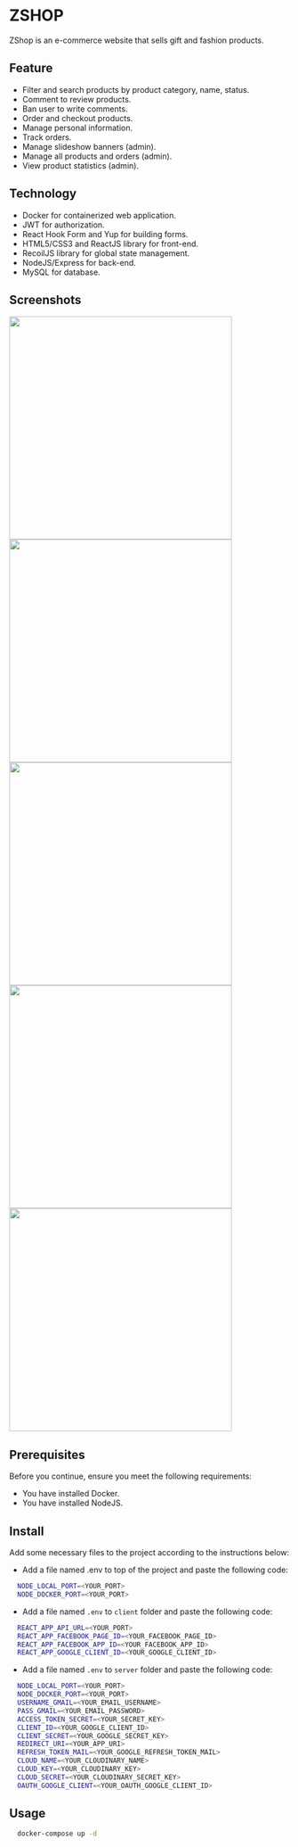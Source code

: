 # ZSHOP

ZShop is an e-commerce website that sells gift and fashion products.

## Feature
* Filter and search products by product category, name, status.
* Comment to review products.
* Ban user to write comments.
* Order and checkout products.
* Manage personal information.
* Track orders.
* Manage slideshow banners (admin).
* Manage all products and orders (admin).
* View product statistics (admin).


## Technology
* Docker for containerized web application.
* JWT for authorization.
* React Hook Form and Yup for building forms.
* HTML5/CSS3 and ReactJS library for front-end.
* RecoilJS library for global state management.
* NodeJS/Express for back-end.
* MySQL for database.


## Screenshots
<img src="https://res.cloudinary.com/dccqahm52/image/upload/v1643222789/ZShop/home_ovcxvk.png" width="400" />
<img src="https://res.cloudinary.com/dccqahm52/image/upload/v1643223764/ZShop/detail_u2xnff.png" width="400" />
<img src="https://res.cloudinary.com/dccqahm52/image/upload/v1643224181/ZShop/checkout_lx35wu.png" width="400" />
<img src="https://res.cloudinary.com/dccqahm52/image/upload/v1643224372/ZShop/statistics_avpis2.png" width="400" />
<img src="https://res.cloudinary.com/dccqahm52/image/upload/v1643224494/ZShop/manage-product_xqhuzj.png" width="400" />


## Prerequisites

Before you continue, ensure you meet the following requirements:
* You have installed Docker.
* You have installed NodeJS.

## Install
Add some necessary files to the project according to the instructions below:
* Add a file named .env to top of the project and paste the following code:
```bash
  NODE_LOCAL_PORT=<YOUR_PORT>
  NODE_DOCKER_PORT=<YOUR_PORT>
```
* Add a file named `.env` to `client` folder and paste the following code:
```bash
  REACT_APP_API_URL=<YOUR_PORT>
  REACT_APP_FACEBOOK_PAGE_ID=<YOUR_FACEBOOK_PAGE_ID>
  REACT_APP_FACEBOOK_APP_ID=<YOUR_FACEBOOK_APP_ID>
  REACT_APP_GOOGLE_CLIENT_ID=<YOUR_GOOGLE_CLIENT_ID>
```
* Add a file named `.env` to `server` folder and paste the following code:
```bash
  NODE_LOCAL_PORT=<YOUR_PORT>
  NODE_DOCKER_PORT=<YOUR_PORT>
  USERNAME_GMAIL=<YOUR_EMAIL_USERNAME>
  PASS_GMAIL=<YOUR_EMAIL_PASSWORD>
  ACCESS_TOKEN_SECRET=<YOUR_SECRET_KEY>
  CLIENT_ID=<YOUR_GOOGLE_CLIENT_ID>
  CLIENT_SECRET=<YOUR_GOOGLE_SECRET_KEY>
  REDIRECT_URI=<YOUR_APP_URI>
  REFRESH_TOKEN_MAIL=<YOUR_GOOGLE_REFRESH_TOKEN_MAIL>
  CLOUD_NAME=<YOUR_CLOUDINARY_NAME>
  CLOUD_KEY=<YOUR_CLOUDINARY_KEY>
  CLOUD_SECRET=<YOUR_CLOUDINARY_SECRET_KEY>
  OAUTH_GOOGLE_CLIENT=<YOUR_OAUTH_GOOGLE_CLIENT_ID>
```


## Usage

```bash
  docker-compose up -d
```
